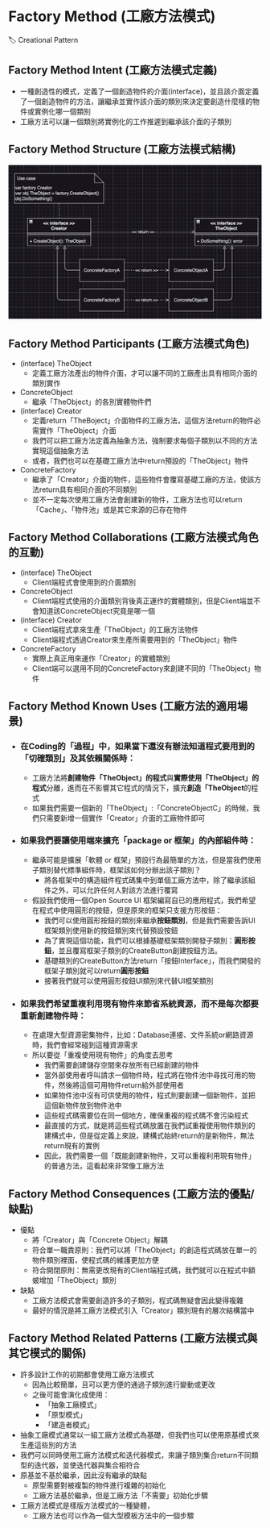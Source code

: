 # Factory Method (工廠方法模式)
:label: Creational Pattern

## Factory Method Intent (工廠方法模式定義)
- 一種創造性的模式，定義了一個創造物件的介面(interface)，並且該介面定義了一個創造物件的方法，讓繼承並實作該介面的類別來決定要創造什麼樣的物件或實例化哪一個類別
- 工廠方法可以讓一個類別將實例化的工作推遲到繼承該介面的子類別

## Factory Method Structure (工廠方法模式結構)
![image](./structure.png)

## Factory Method Participants (工廠方法模式角色)
* (interface) TheObject
  - 定義工廠方法產出的物件介面，才可以讓不同的工廠產出具有相同介面的類別實作
* ConcreteObject
  - 繼承「TheObject」的各別實體物件們
* (interface) Creator 
  - 定義return「TheBoject」介面物件的工廠方法，這個方法return的物件必需實作「TheObject」介面
  - 我們可以把工廠方法定義為抽象方法，強制要求每個子類別以不同的方法實現這個抽象方法
  - 或者，我們也可以在基礎工廠方法中return預設的「TheObject」物件
* ConcreteFactory
  - 繼承了「Creator」介面的物件，這些物件會覆寫基礎工廠的方法，使該方法return具有相同介面的不同類別
  - 並不一定每次使用工廠方法會創建新的物件，工廠方法也可以return「Cache」、「物件池」或是其它來源的已存在物件

## Factory Method Collaborations (工廠方法模式角色的互動)
* (interface) TheObject
  - Client端程式會使用到的介面類別
* ConcreteObject
  - Client端程式使用的介面類別背後真正運作的實體類別，但是Client端並不會知道該ConcreteObject究竟是哪一個
* (interface) Creator 
  - Client端程式拿來生產「TheObject」的工廠方法物件
  - Client端程式透過Creator來生產所需要用到的「TheObject」物件
* ConcreteFactory
  - 實際上真正用來運作「Creator」的實體類別
  - Client端可以選用不同的ConcreteFactory來創建不同的「TheObject」物件

## Factory Method Known Uses (工廠方法的適用場景)
* ### 在Coding的「過程」中，如果當下還沒有辦法知道程式要用到的「切確類別」及其依賴關係時：
  - 工廠方法將**創建物件「TheObject」的程式**與**實際使用「TheObject」的程式**分離，進而在不影響其它程式的情況下，擴充**創造「TheObject**的程式
  - 如果我們需要一個新的「TheObject」:「ConcreteObjectC」的時候，我們只需要新增一個實作「Creator」介面的工廠物件即可
* ### 如果我們要讓使用端來擴充「package or 框架」的內部組件時：
  - 繼承可能是擴展「軟體 or 框架」預設行為最簡單的方法，但是當我們使用子類別替代標準組件時，框架該如何分辦出該子類別？
    - 將各框架中的構造組件程式碼集中到單個工廠方法中，除了繼承該組件之外，可以允許任何人對該方法進行覆寫
  - 假設我們使用一個Open Source UI 框架編寫自已的應用程式，我們希望在程式中使用圓形的按鈕，但是原來的框架只支援方形按鈕：
    - 我們可以使用圓形按鈕的類別來繼承**按鈕類別**，但是我們需要告訴UI框架類別使用新的按鈕類別來代替預設按鈕
    - 為了實現這個功能，我們可以根據基礎框架類別開發子類別：**圓形按鈕**，並且覆寫框架子類別的CreateButton創建按鈕方法。
    - 基礎類別的CreateButton方法return「按鈕Interface」，而我們開發的框架子類別就可以return**圓形按鈕**
    - 接著我們就可以使用圓形按鈕UI類別來代替UI框架類別
* ### 如果我們希望重複利用現有物件來節省系統資源，而不是每次都要重新創建物件時：
  - 在處理大型資源密集物件，比如：Database連接、文件系統or網路資源時，我們會經常碰到這種資源需求
  - 所以要從「重複使用現有物件」的角度去思考
    * 我們需要創建儲存空間來存放所有已經創建的物件
    * 當外部使用者呼叫請求一個物件時，程式將在物件池中尋找可用的物件，然後將這個可用物件return給外部使用者
    * 如果物件池中沒有可供使用的物件，程式則要創建一個新物件，並把這個新物件放到物件池中
    * 這些程式碼需要位在同一個地方，確保重複的程式碼不會污染程式
    * 最直接的方式，就是將這些程式碼放置在我們試重複使用物件類別的建構式中，但是從定義上來說，建構式始終return的是新物件，無法return現有的實例
    * 因此，我們需要一個「既能創建新物件，又可以重複利用現有物件」的普通方法，這看起來非常像工廠方法

## Factory Method Consequences (工廠方法的優點/缺點)
  * 優點
    - 將「Creator」與「Concrete Object」解耦
    - 符合單一職責原則：我們可以將「TheObject」的創造程式碼放在單一的物件類別裡面，使程式碼的維護更加方便
    - 符合開閉原則：無需更改現有的Client端程式碼，我們就可以在程式中額蚾增加「TheObject」類別
  * 缺點
    - 工廠方法模式會需要創造許多的子類別，程式碼無疑會因此變得複雜
    - 最好的情況是將工廠方法模式引入「Creator」類別現有的層次結構當中

## Factory Method Related Patterns (工廠方法模式與其它模式的關係)
* 許多設計工作的初期都會使用工廠方法模式
  - 因為比較簡單，且可以更方便的通過子類別進行變動或更改
  - 之後可能會演化成使用：
    - 「抽象工廠模式」
    - 「原型模式」
    - 「建造者模式」
* 抽象工廠模式通常以一組工廠方法模式為基礎，但我們也可以使用原基模式來生產這些別的方法
* 我們可以同時使用工廠方法模式和迭代器模式，來讓子類別集合return不同類型的迭代器，並使迭代器與集合相符合
* 原基並不基於繼承，因此沒有繼承的缺點
  - 原型需要對被複製的物件進行複雜的初始化
  - 工廠方法基於繼承，但是工廠方法「不需要」初始化步驟
* 工廠方法模式是樣版方法模式的一種變體，
  - 工廠方法也可以作為一個大型模板方法中的一個步驟
